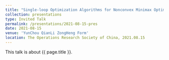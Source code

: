 ```yaml
---
title: "Single-loop Optimization Algorithms for Nonconvex Minimax Optimization Problems"
collection: presentations
type: Invited Talk
permalink: /presentations/2021-08-15-pres
date: 2021-08-15
venue: 'YunChou QianLi ZongHeng Form'
location: The Operations Research Society of China, 2021.08.15
---
```


This talk is about {{ page.title }}.
